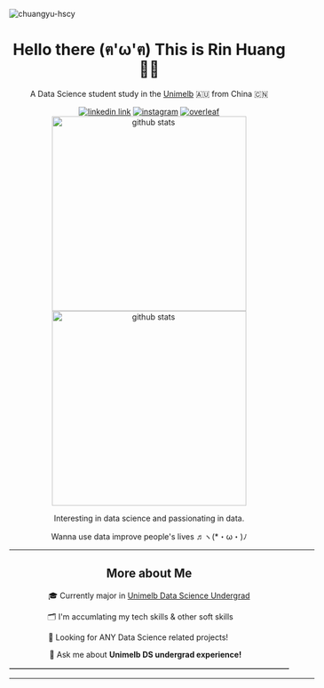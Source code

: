 <p align="left"> <img src="https://komarev.com/ghpvc/?username=chuangyu-hscy&label=Profile%20views&color=0e75b6&style=flat" alt="chuangyu-hscy" /> </p>

<!-- title/welcome words -->
<h1 align='center'>Hello there (ฅ'ω'ฅ) This is Rin Huang 👨‍💻</h1>

<!-- short description -->
<p align='center'>A Data Science student study in the <a href='https://www.unimelb.edu.au/' alt='unimelb'>Unimelb</a> 🇦🇺 from China 🇨🇳</p>

<!-- social media links -->
<div align='center'>
  <a href='https://www.linkedin.com/in/chuangyu-hscy/' alt='rin huang linkedin'><img src='https://img.shields.io/badge/LinkedIn-0077B5?style=for-the-badge&logo=linkedin&logoColor=white' alt='linkedin link'></a>
  <a href='https://www.instagram.com/chuangyu_hscy/' alt='rin huang instagram'><img src='https://img.shields.io/badge/Instagram-E4405F?style=for-the-badge&logo=instagram&logoColor=white' alt='instagram'></a>
  <a href="https://www.overleaf.com/read/crhyszcrnykm" alt=""><img src="https://img.shields.io/badge/Overleaf-47A141?style=for-the-badge&logo=Overleaf&logoColor=white" alt='overleaf' /></a>
</div>

<!-- github stats -->

<div align='center'><img src='https://github-readme-stats.vercel.app/api?username=chuangyu-hscy&show_icons=true&count_private=true&theme=dark' alt='github stats' width='350'></div>


<div align='center'><img src='https://github-profile-summary-cards.vercel.app/api/cards/profile-details?username=chuangyu-hscy&theme=monokai' alt='github stats' width='350'></div>


<div align='center' text-content='justify'>  
  <p>Interesting in data science and passionating in data.</p>
  <p>Wanna use data improve people's lives ♬ヽ(*・ω・)ﾉ  </p>
<div>


<hr align='center' width='550'/>

<h2 align='center'>More about Me</h2>
  
<table border="none" width='550'>
  <tr><p>🎓 Currently major in <a href='https://study.unimelb.edu.au/find/courses/major/data-science/'>Unimelb Data Science Undergrad</a></p></tr>
  <tr><p>🗂️ I'm accumlating my tech skills & other soft skills &nbsp &nbsp &nbsp &nbsp</p></tr>
  <tr><p>👀 Looking for </b>ANY Data Science related projects! &nbsp &nbsp &nbsp &nbsp &nbsp </p></tr>
  <tr><p>💬 Ask me about <b>Unimelb DS undergrad experience! &nbsp &nbsp</b></p></tr>
<!--   <tr><p>📄 Check my <a href='https://www.overleaf.com/read/crhyszcrnykm' alt='overleaf resume'>resume</a></p></tr> -->
</table>
  
<hr align='center' width='550'/>

<!-- Programming skills related -->

<!-- <h2 align='center'>Programming Skills</h2>

<table align='center' width='550' style='border=none'>
  <tr>
    <td width='150'><b>Data Science</b></td>
    <td width='400'>
      <img src='https://img.shields.io/badge/Python-FFD43B?style=for-the-badge&logo=python&logoColor=blue' alt='python' />
      <img src='https://img.shields.io/badge/R-276DC3?style=for-the-badge&logo=r&logoColor=white' alt='r' />
      <img src='https://img.shields.io/badge/Pandas-2C2D72?style=for-the-badge&logo=pandas&logoColor=white' alt='pandas' />
      <img src='https://img.shields.io/badge/Numpy-777BB4?style=for-the-badge&logo=numpy&logoColor=white' alt='numpy'/>
      <img src='https://img.shields.io/badge/scikit_learn-F7931E?style=for-the-badge&logo=scikit-learn&logoColor=white' alt='sklearn'/>
      <img src='https://img.shields.io/badge/SciPy-654FF0?style=for-the-badge&logo=SciPy&logoColor=white' alt='scipy' />
      <img src='https://img.shields.io/badge/TensorFlow-FF6F00?style=for-the-badge&logo=TensorFlow&logoColor=white' alt='tensorflow'>
    </td>
  </tr>
  
  <tr>
    <td width='150'><b>Other Skills</b></td>
    <td width='400'><img src="https://img.shields.io/badge/LaTeX-47A141?style=for-the-badge&logo=LaTeX&logoColor=white" alt='latex'/></td>
  </tr>
                             
</table> -->
